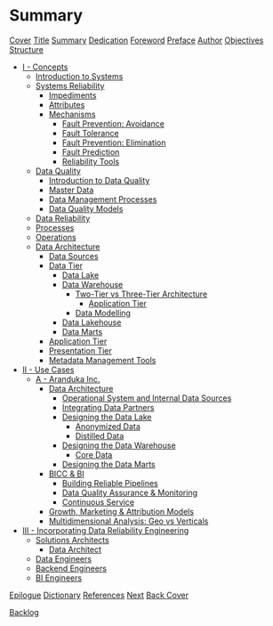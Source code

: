# Summary

[Cover](./COVER.md)
[Title](./TITLE.md)
[Summary](./SUMMARY.md)
[Dedication](./DEDICATION.md)
[Foreword](./FOREWORD.md)
[Preface](./PREFACE.md)
[Author](./AUTHOR.md)
[Objectives](./OBJECTIVES.md)
[Structure](./STRUCTURE.md)

- [I - Concepts](./CONCEPTS.md)
  - [Introduction to Systems](./concepts/systems_intro.md)
  - [Systems Reliability](./concepts/systems_reliability.md)
    - [Impediments](./concepts/impediments.md)
    - [Attributes](./concepts/attributes.md)
    - [Mechanisms](./concepts/mechanisms.md)
      - [Fault Prevention: Avoidance](./concepts/fault_prevention_avoidance.md)
      - [Fault Tolerance](./concepts/fault_tolerance.md)
      - [Fault Prevention: Elimination](./concepts/fault_prevention_elimination.md)
      - [Fault Prediction](./concepts/fault_prediction.md)
      - [Reliability Tools](./concepts/reliability_tools.md)
  - [Data Quality](./concepts/data_quality.md)
    - [Introduction to Data Quality](./concepts/data_quality_intro.md)
    - [Master Data](./concepts/master_data.md)
    - [Data Management Processes](./concepts/data_management_processes.md)
    - [Data Quality Models](./concepts/data_quality_models.md)
  - [Data Reliability](./concepts/data_relibility.md)
  - [Processes](./concepts/processes.md)
  - [Operations](./concepts/operations.md)
  - [Data Architecture](./concepts/data_architecture.md)
    - [Data Sources](./concepts/data_sources.md)
    - [Data Tier](./concepts/data_tier.md)
      - [Data Lake](./concepts/data_lake.md)
      - [Data Warehouse](./concepts/data_warehouse.md)
        - [Two-Tier vs Three-Tier Architecture](./concepts/data_warehouse_tier_architecture.md)
          - [Application Tier](./concepts/data_warehouse_application_tier.md)
        - [Data Modelling](./concepts/data_modelling.md)
      - [Data Lakehouse](./concepts/data_lakehouse.md)
      - [Data Marts](./concepts/data_marts.md)
    - [Application Tier](./concepts/application_tier.md)
    - [Presentation Tier](./concepts/presentation_tier.md)
    - [Metadata Management Tools](./concepts/metadata_management_tools.md)
- [II - Use Cases]()
  - [A - Aranduka Inc.]()
    - [Data Architecture]()
      - [Operational System and Internal Data Sources]()
      - [Integrating Data Partners]()
      - [Designing the Data Lake]()
        - [Anonymized Data]()
        - [Distilled Data]()
      - [Designing the Data Warehouse]()
        - [Core Data]()
      - [Designing the Data Marts]()
    - [BICC & BI]()
      - [Building Reliable Pipelines]()
      - [Data Quality Assurance & Monitoring]()
      - [Continuous Service]()
    - [Growth, Marketing & Attribution Models]()
    - [Multidimensional Analysis: Geo vs Verticals]()
- [III - Incorporating Data Reliability Engineering]()
  - [Solutions Architects]()
    - [Data Architect]()
  - [Data Engineers]()
  - [Backend Engineers]()
  - [BI Engineers]()

[Epilogue](./EPILOGUE.md)
[Dictionary](./DICTIONARY.md)
[References](./REFERENCES.md)
[Next](./NEXT.md)
[Back Cover](./BACK_COVER.md)

[Backlog](./backlog.md)
